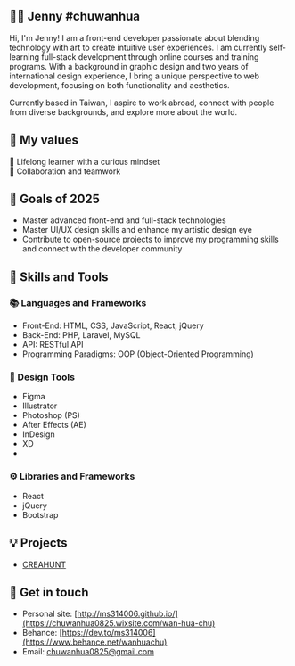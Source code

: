 ## 👩‍🦰 Jenny #chuwanhua

Hi, I'm Jenny! I am a front-end developer passionate about blending technology with art to create intuitive user experiences. I am currently self-learning full-stack development through online courses and training programs. With a background in graphic design and two years of international design experience, I bring a unique perspective to web development, focusing on both functionality and aesthetics.

Currently based in Taiwan, I aspire to work abroad, connect with people from diverse backgrounds, and explore more about the world. 

## 🌱 My values
🍏 Lifelong learner with a curious mindset<br>
🙌 Collaboration and teamwork<br>

## 🎯 Goals of 2025

- Master advanced front-end and full-stack technologies
- Master UI/UX design skills and enhance my artistic design eye
- Contribute to open-source projects to improve my programming skills and connect with the developer community

## 🧠 Skills and Tools
### 📚 Languages and Frameworks
- Front-End: HTML, CSS, JavaScript, React, jQuery
- Back-End: PHP, Laravel, MySQL
- API: RESTful API
- Programming Paradigms: OOP (Object-Oriented Programming)

### 🎨 Design Tools
- Figma
- Illustrator
- Photoshop (PS)
- After Effects (AE)
- InDesign
- XD
- 
### ⚙️ Libraries and Frameworks
- React
- jQuery
- Bootstrap

## 💡 Projects
- [CREAHUNT](https://chuwanhua.github.io/creahuntsite/)
  
## 🔗 Get in touch
- Personal site: [http://ms314006.github.io/](https://chuwanhua0825.wixsite.com/wan-hua-chu)
- Behance: [https://dev.to/ms314006](https://www.behance.net/wanhuachu)
- Email: chuwanhua0825@gmail.com
